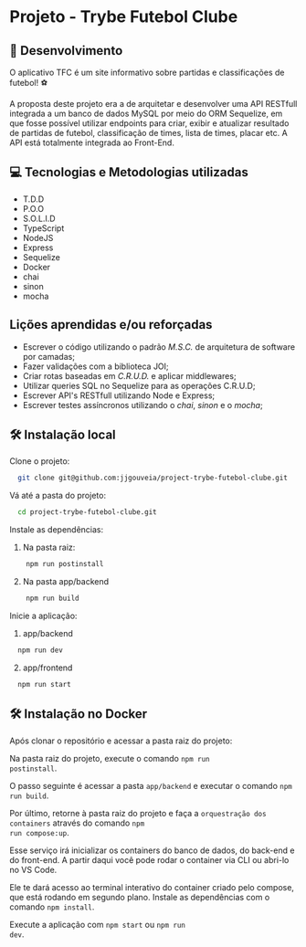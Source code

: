 # Projeto - Trybe Futebol Clube

## 🔨 Desenvolvimento

O aplicativo TFC é um site informativo sobre partidas e classificações de futebol! ⚽️

A proposta deste projeto era a de arquitetar e desenvolver uma API RESTfull integrada a um banco de dados MySQL por meio do ORM Sequelize, em que fosse possível utilizar endpoints para criar, exibir e atualizar resultado de partidas de futebol, classificação de times, lista de times, placar etc. A API está totalmente integrada ao Front-End.

## 💻 Tecnologias e Metodologias utilizadas

* T.D.D
* P.O.O
* S.O.L.I.D
* TypeScript
* NodeJS
* Express
* Sequelize
* Docker
* chai
* sinon
* mocha

## Lições aprendidas e/ou reforçadas

* Escrever o código utilizando o padrão <em>M.S.C.</em> de arquitetura de software por camadas;
* Fazer validações com a biblioteca JOI;
* Criar rotas baseadas em <em>C.R.U.D.</em> e aplicar middlewares;
* Utilizar queries SQL no Sequelize para as operações C.R.U.D;
* Escrever API's RESTfull utilizando Node e Express;
* Escrever testes assíncronos utilizando o <em>chai</em>, <em>sinon</em> e o <em>mocha</em>;


## 🛠 Instalação local

Clone o projeto:

```bash
  git clone git@github.com:jjgouveia/project-trybe-futebol-clube.git
```

Vá até a pasta do projeto:

```bash
  cd project-trybe-futebol-clube.git
```

Instale as dependências:
1. Na pasta raiz:
```bash
    npm run postinstall
```
2. Na pasta app/backend

```bash
    npm run build
```

Inicie a aplicação:

1. app/backend
```bash
  npm run dev
```

2. app/frontend
```bash
  npm run start
```

## 🛠 Instalação no Docker
Após clonar o repositório e acessar a pasta raiz do projeto:

Na pasta raiz do projeto, execute o comando <code>npm run postinstall</code>.

O passo seguinte é acessar a pasta <code>app/backend</code> e executar o comando <code>npm run build</code>.

Por último, retorne à pasta raiz do projeto e faça a <code>orquestração dos containers</code> através do comando <code>npm run compose:up</code>.

Esse serviço irá inicializar os containers do banco de dados, do back-end e do front-end.
A partir daqui você pode rodar o container via CLI ou abri-lo no VS Code.

Ele te dará acesso ao terminal interativo do container criado pelo compose, que está rodando em segundo plano.
Instale as dependências com o comando <code>npm install</code>.

Execute a aplicação com <code>npm start</code> ou <code>npm run dev</code>.

